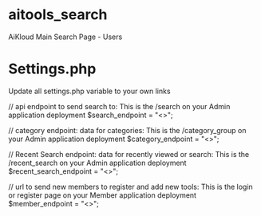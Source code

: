 # aitools_search
AiKloud Main Search Page - Users


Settings.php
============
Update all settings.php variable to your own links

// api endpoint to send search to: This is the /search on your Admin application deployment
$search_endpoint = "<>";

// category endpoint: data for categories: This is the /category_group on your Admin application deployment
$category_endpoint = "<>";

// Recent Search endpoint: data for recently viewed or search: This is the /recent_search on your Admin application deployment
$recent_search_endpoint = "<>";

// url to send new members to register and add new tools: This is the login or register page on your Member application deployment
$member_endpoint = "<>";